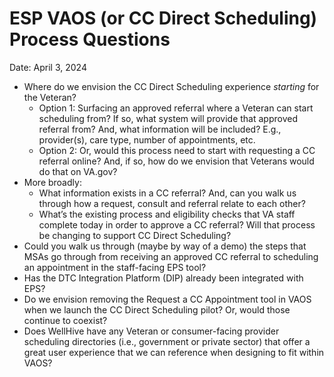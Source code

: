 # ESP VAOS (or CC Direct Scheduling) Process Questions 

Date: April 3, 2024

- Where do we envision the CC Direct Scheduling experience *starting* for the Veteran? 
     - Option 1: Surfacing an approved referral where a Veteran can start scheduling from? If so, what system will provide that approved referral from? And, what information will be included? E.g., provider(s), care type, number of appointments, etc. 
     - Option 2: Or, would this process need to start with requesting a CC referral online? And, if so, how do we envision that Veterans would do that on VA.gov?   
- More broadly: 
     - What information exists in a CC referral? And, can you walk us through how a request, consult and referral relate to each other? 
     - What’s the existing process and eligibility checks that VA staff complete today in order to approve a CC referral? Will that process be changing to support CC Direct Scheduling? 
- Could you walk us through (maybe by way of a demo) the steps that MSAs go through from receiving an approved CC referral to scheduling an appointment in the staff-facing EPS tool?  
- Has the DTC Integration Platform (DIP) already been integrated with EPS? 
- Do we envision removing the Request a CC Appointment tool in VAOS when we launch the CC Direct Scheduling pilot? Or, would those continue to coexist? 
- Does WellHive have any Veteran or consumer-facing provider scheduling directories (i.e., government or private sector) that offer a great user experience that we can reference when designing to fit within VAOS?

